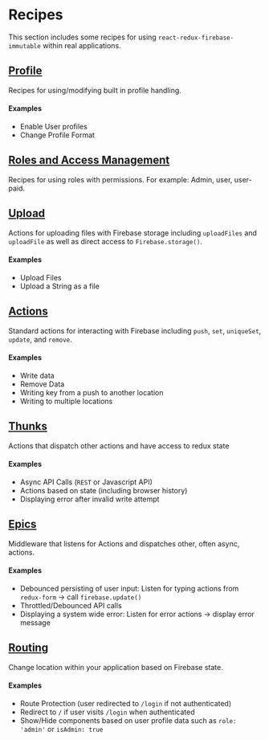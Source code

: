 # Recipes

This section includes some recipes for using `react-redux-firebase-immutable` within real applications.

## [Profile](/docs/recipes/profile.md)
Recipes for using/modifying built in profile handling.

#### Examples
* Enable User profiles
* Change Profile Format


## [Roles and Access Management](/docs/recipes/roles.md)
Recipes for using roles with permissions. For example: Admin, user, user-paid.


## [Upload](/docs/recipes/upload.md)
Actions for uploading files with Firebase storage including `uploadFiles` and `uploadFile` as well as direct access to `Firebase.storage()`.

#### Examples
* Upload Files
* Upload a String as a file

## [Actions](/docs/recipes/actions.md)

Standard actions for interacting with Firebase including `push`, `set`, `uniqueSet`, `update`, and `remove`.

#### Examples
* Write data
* Remove Data
* Writing key from a push to another location
* Writing to multiple locations

## [Thunks](/docs/recipes/thunks.md)

Actions that dispatch other actions and have access to redux state

#### Examples
* Async API Calls (`REST` or Javascript API)
* Actions based on state (including browser history)
* Displaying error after invalid write attempt

## [Epics](/docs/recipes/epics.md)

Middleware that listens for Actions and dispatches other, often async, actions.

#### Examples
* Debounced persisting of user input: Listen for typing actions from `redux-form` -> call `firebase.update()`
* Throttled/Debounced API calls
* Displaying a system wide error: Listen for error actions -> display error message

## [Routing](/docs/recipes/routing.md)

Change location within your application based on Firebase state.

#### Examples
* Route Protection (user redirected to `/login` if not authenticated)
* Redirect to `/` if user visits `/login` when authenticated
* Show/Hide components based on user profile data such as `role: 'admin'` or `isAdmin: true`
